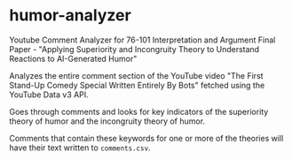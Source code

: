 # humor-analyzer
Youtube Comment Analyzer for 76-101 Interpretation and Argument Final Paper - 
"Applying Superiority and Incongruity Theory to Understand Reactions to AI-Generated Humor"

Analyzes the entire comment section of the YouTube video 
"The First Stand-Up Comedy Special Written Entirely By Bots"
fetched using the YouTube Data v3 API.

Goes through comments and looks for key indicators of the superiority theory of humor
and the incongruity theory of humor.

Comments that contain these keywords for one or more of the theories
will have their text written to
`comments.csv`.

